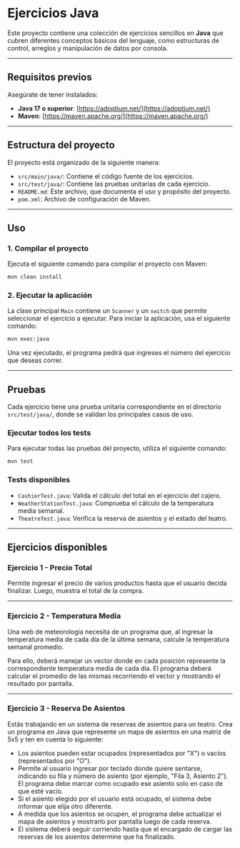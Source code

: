 # Ejercicios Java

Este proyecto contiene una colección de ejercicios sencillos en **Java** que cubren diferentes conceptos básicos del lenguaje, como estructuras de control, arreglos y manipulación de datos por consola.

---

## Requisitos previos

Asegúrate de tener instalados:

- **Java 17 o superior**: [https://adoptium.net/](https://adoptium.net/)
- **Maven**: [https://maven.apache.org/](https://maven.apache.org/)

---

## Estructura del proyecto

El proyecto está organizado de la siguiente manera:

- `src/main/java/`: Contiene el código fuente de los ejercicios.
- `src/test/java/`: Contiene las pruebas unitarias de cada ejercicio.
- `README.md`: Este archivo, que documenta el uso y propósito del proyecto.
- `pom.xml`: Archivo de configuración de Maven.

---

## Uso

### 1. Compilar el proyecto

Ejecuta el siguiente comando para compilar el proyecto con Maven:

```bash
mvn clean install
```

### 2. Ejecutar la aplicación

La clase principal `Main` contiene un `Scanner` y un `switch` que permite seleccionar el ejercicio a ejecutar. Para iniciar la aplicación, usa el siguiente comando:

```bash
mvn exec:java
```

Una vez ejecutado, el programa pedirá que ingreses el número del ejercicio que deseas correr.

---

## Pruebas

Cada ejercicio tiene una prueba unitaria correspondiente en el directorio `src/test/java/`, donde se validan los principales casos de uso.

### Ejecutar todos los tests

Para ejecutar todas las pruebas del proyecto, utiliza el siguiente comando:

```bash
mvn test
```

### Tests disponibles

- `CashierTest.java`: Valida el cálculo del total en el ejercicio del cajero.
- `WeatherStationTest.java`: Comprueba el cálculo de la temperatura media semanal.
- `TheatreTest.java`: Verifica la reserva de asientos y el estado del teatro.

---

## Ejercicios disponibles

### Ejercicio 1 - Precio Total

Permite ingresar el precio de varios productos hasta que el usuario decida finalizar. Luego, muestra el total de la compra.

---

### Ejercicio 2 - Temperatura Media

Una web de meteorología necesita de un programa que, al ingresar la temperatura media de cada día de la última semana, calcule la temperatura semanal promedio.

Para ello, deberá manejar un vector donde en cada posición represente la correspondiente temperatura media de cada día. El programa deberá calcular el promedio de las mismas recorriendo el vector y mostrando el resultado por pantalla.

---

### Ejercicio 3 - Reserva De Asientos

Estás trabajando en un sistema de reservas de asientos para un teatro. Crea un programa en Java que represente un mapa de asientos en una matriz de 5x5 y ten en cuenta lo siguiente:

- Los asientos pueden estar ocupados (representados por "X") o vacíos (representados por "O").
- Permite al usuario ingresar por teclado donde quiere sentarse, indicando su fila y número de asiento (por ejemplo, "Fila 3, Asiento 2"). El programa debe marcar como ocupado ese asiento solo en caso de que esté vacío.
- Si el asiento elegido por el usuario está ocupado, el sistema debe informar que elija otro diferente.
- A medida que los asientos se ocupen, el programa debe actualizar el mapa de asientos y mostrarlo por pantalla luego de cada reserva.
- El sistema deberá seguir corriendo hasta que el encargado de cargar las reservas de los asientos determine que ha finalizado.


